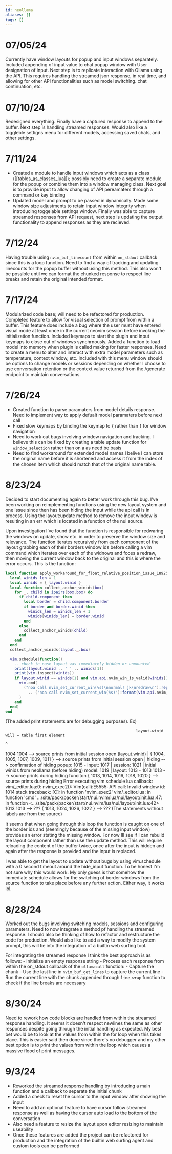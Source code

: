 ```yaml
---
id: neollama
aliases: []
tags: []
---
```


# 07/05/24
Currently have window layouts for popup and input windows separately. Included appending of input value to chat popup window with User designation of input. Next step is to replicate interaction with Ollama using the API. This requires handling the streamed json response, in real time, and allowing for other API functionalities such as model switching. chat continuation, etc.

# 07/10/24
Redesigned everything. Finally have a captured response to append to the buffer. Next step is handling streamed responses. Would also like a toggleble settigns menu for different models, accessing saved chats, and other settings.

# 7/11/24
- Created a module to handle input windows which acts as a class ([[tables_as_classes_lua]]); possibly need to create a separate module for the popup or combine them into a window managing class. Next goal is to provide input to allow changing of API pereamaters through a command or key binding
- Updated model and prompt to be passed in dynamically. Made some window size adjustments to retain input window integrity when introducing toggelable settings window. Finally was able to capture streamed responses from API request, next step is updating the output functionality to append responses as they are recieved.

# 7/12/24
Having trouble using `nvim_buf_linecount` from within `on_stdout` callback since this is a loop function. Need to find a way of tracking and updating linecounts for the popup buffer without using this method. This also won't be possible until we can format the chunked response to respect line breaks and retain the original intended format.

# 7/17/24
Modularized code base; will need to be refactored for production. Completed feature to allow for visual selection of prompt from within a buffer. This feature does include a bug where the user must have entered visual mode at least once in the current neovim session before invoking the initialization function. Included keymaps to start the plugin and input keymaps to close out of windows synchrnously. Added a function to load model into memory when plugin is called making for faster responses. Need to create a menu to alter and interact with extra model parameters such as temperature, context window, etc. Included with this menu window should be options to change models or sessions depending on whether I choose to use conversation retention or the context value returned from the /generate endpoint to maintain conversations.

# 7/26/24
- Created function to parse paramaters from model details response. Need to implement way to apply defualt model paramaters before next call
- Fixed slow keymaps by binding the keymap to `{` rather than `[` for window navigation
- Need to work out bugs involving window navigation and tracking. I believe this can be fixed by creating a table update function for `window_selection` rather than on a as need be basis
- Need to find workaround for extended model names.I belive I can store the original name before it is shortened and access it from the index of the chosen item which should match that of the original name table.

# 8/23/24
Decided to start documenting again to better work through this bug. I've been working on reimplementing functions using the new layout system and one issue since then has been hiding the input while the api call is in process. Using the layout:update method to remove the input window is resulting in an err which is located in a function of the nui source. 

Upon investigation I've found that the function is responsible for redwaring the windows on update, show etc. in order to preserve the window size and relevance. The function iterates recursively from each component of the layout grabbing each of their borders window ids before calling a vim command which iterates over each of the widnows and foces a redraw, then moving the current window back to the original and this is where the error occurs. This is the function:
```lua
local function apply_workaround_for_float_relative_position_issue_18925(layout)
  local winids_len = 1
  local winids = { layout.winid }
  local function collect_anchor_winids(box)
    for _, child in ipairs(box.box) do
      if child.component then
        local border = child.component.border
        if border and border.winid then
          winids_len = winids_len + 1
          winids[winids_len] = border.winid
        end
      else
        collect_anchor_winids(child)
      end
    end
  end
  collect_anchor_winids(layout._.box)

  vim.schedule(function()
    -- check in case layout was immediately hidden or unmounted
    print(layout.winid .. ' ' .. winids[1])
    print(vim.inspect(winids))
    if layout.winid == winids[1] and vim.api.nvim_win_is_valid(winids[1]) then
      vim.cmd(
        ("noa call nvim_set_current_win(%s)\nnormal! jk\nredraw\n"):rep(winids_len):format(unpack(winids))
          .. ("noa call nvim_set_current_win(%s)"):format(vim.api.nvim_get_current_win())
      )
    end
  end)
end
```
(The added print statements are for debugging purposes).
Ex)

                                                             layout.winid will = table first element
                                                                                ^
  1004 1004 --> source prints from initial session open (layout.winid)          |
  { 1004, 1005, 1007, 1009, 1011 } --> source prints from initial session open  |
  hiding --> confirmation of hiding
  popup: 1015    -
  input: 1017    |
  session: 1021  | initial winids from neollama (before hiding)
  model: 1019    |
  layout: 1013   -
  1013 1013 --> source prints during hiding funciton
  { 1013, 1014, 1016, 1018, 1020 } --> source prints during hiding
  Error executing vim.schedule lua callback: vim/_editor.lua:0: nvim_exec2(): Vim(call):E5555: API call: Invalid window id: 1014
  stack traceback:
  	[C]: in function 'nvim_exec2'
  	vim/_editor.lua: in function 'cmd'
  	.../site/pack/packer/start/nui.nvim/lua/nui/layout/init.lua:47: in function <.../site/pack/packer/start/nui.nvim/lua/nui/layout/init.lua:42>
  1013 1013 --> ???
  { 1013, 1024, 1026, 1022 } --> ???
(The statements without labels are from the source)

It seems that when going through this loop the function is caught on one of the border ids and (seemingly because of the missing input window) provides an error stating the missing window. For now Ill see if I can rebuild the layout component rather than use the update method. This will require reloading the content of the buffer twice, once after the input is hidden and again after the response is provided and the input is replaced.

I was able to get the layout to update without bugs by using vim.schedule  with a 0 second timeout around the hide_input function. To be honest I'm not sure why this would work. My only guess is that somehow the immediate schedule allows for the switching of border windows from the source function to take place before any further action. Either way, it works lol.

# 8/28/24
Worked out the bugs involving switching models, sessions and configuring parameters. Need to now integrate a method pf handling the streamed response. I should also be thinking of how to refactor and restructure the code for production. Would also like to add a way to modify the system prompt, this will tie into the integration of a builtin web surfing tool.

For integrating the streamed response I think the best approach is as follows:
    - Initialize an empty response string
    - Process each response from within the on_stdout callback of the `ollamacall` function:
        - Capture the chunk
        - Use the last line in `nvim_buf_get_lines` to capture the current line
        - Run the current line with the chunk appended through `line_wrap` function to check if the line breaks are necessary

# 8/30/24
Need to rework how code blocks are handled from within the streamed response handling. It seems it doesn't respect newlines the same as other responses despite going through the initial handling as expected. My best bet would be to look at the values from within the for loop when this takes place. This is easier said then done since there's no debugger and my other best option is to print the values from within the loop which causes a massive flood of print messages.

# 9/3/24
- Reworked the streamed response handling by introducing a main function and a callback to separate the initial chunk
- Added a check to reset the cursor to the input window after showing the input
- Need to add an optional feature to have cursor follow streamed response as well as having the cursor auto load to the bottom of the conversation
- Also need a feature to resize the layout upon editor resizing to maintain useability
- Once these features are added the project can be refactored for production and the integration of the builtin web surfing agent and custom tools can be performed
